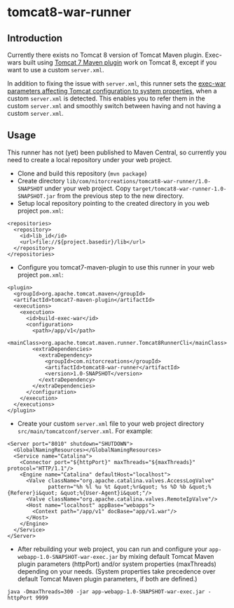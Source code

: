 # tomcat8-war-runner

## Introduction

Currently there exists no Tomcat 8 version of Tomcat Maven plugin. Exec-wars built using [Tomcat 7 Maven plugin](http://tomcat.apache.org/maven-plugin-trunk/tomcat7-maven-plugin/) work on Tomcat 8, except if you want to use a custom `server.xml`.

In addition to fixing the issue with `server.xml`, this runner sets the [exec-war parameters affecting Tomcat configuration to system properties](http://tomcat.apache.org/maven-plugin-2.0/executable-war-jar.html#Generated_executable_jarwar), when a custom `server.xml` is detected. This enables you to refer them in the custom `server.xml` and smoothly switch between having and not having a custom `server.xml`.

## Usage

This runner has not (yet) been published to Maven Central, so currently you need to create a local repository under your web project.

* Clone and build this repository (`mvn package`)
* Create directory `lib/com/nitorcreations/tomcat8-war-runner/1.0-SNAPSHOT` under your web project. Copy `target/tomcat8-war-runner-1.0-SNAPSHOT.jar` from the previous step to the new directory.
* Setup local repository pointing to the created directory in you web project `pom.xml`:
```
<repositories>
  <repository>
    <id>lib_id</id>
    <url>file://${project.basedir}/lib</url>
  </repository>
</repositories>
```
* Configure you tomcat7-maven-plugin to use this runner in your web project `pom.xml`:
```
<plugin>
  <groupId>org.apache.tomcat.maven</groupId>
  <artifactId>tomcat7-maven-plugin</artifactId>
  <executions>
    <execution>
      <id>build-exec-war</id>
      <configuration>
        <path>/app/v1</path>
        <mainClass>org.apache.tomcat.maven.runner.Tomcat8RunnerCli</mainClass>
        <extraDependencies>
          <extraDependency>
            <groupId>com.nitorcreations</groupId>
            <artifactId>tomcat8-war-runner</artifactId>
            <version>1.0-SNAPSHOT</version>
          </extraDependency>
        </extraDependencies>
      </configuration>
    </execution>
  </executions>
</plugin>
```
* Create your custom `server.xml` file to your web project directory `src/main/tomcatconf/server.xml`. For example:
```
<Server port="8010" shutdown="SHUTDOWN">
  <GlobalNamingResources></GlobalNamingResources>
  <Service name="Catalina">
    <Connector port="${httpPort}" maxThreads="${maxThreads}" protocol="HTTP/1.1"/>
    <Engine name="Catalina" defaultHost="localhost">
      <Valve className="org.apache.catalina.valves.AccessLogValve" 
             pattern="%h %l %u %t &quot;%r&quot; %s %D %b &quot;%{Referer}i&quot; &quot;%{User-Agent}i&quot;"/>
      <Valve className="org.apache.catalina.valves.RemoteIpValve"/> 
      <Host name="localhost" appBase="webapps">
        <Context path="/app/v1" docBase="app/v1.war"/>
      </Host>
    </Engine>
  </Service>
</Server>
```
* After rebuilding your web project, you can run and configure your `app-webapp-1.0-SNAPSHOT-war-exec.jar` by mixing default Tomcat Maven plugin parameters (httpPort) and/or system properties (maxThreads) depending on your needs. (System properties take precedence over default Tomcat Maven plugin parameters, if both are defined.)
```
java -DmaxThreads=300 -jar app-webapp-1.0-SNAPSHOT-war-exec.jar -httpPort 9999
```
